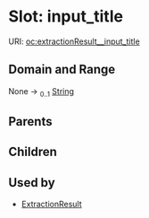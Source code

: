 
# Slot: input_title




URI: [oc:extractionResult__input_title](http://w3id.org/ontogpt/ontology-class-templateextractionResult__input_title)


## Domain and Range

None &#8594;  <sub>0..1</sub> [String](types/String.md)

## Parents


## Children


## Used by

 * [ExtractionResult](ExtractionResult.md)
